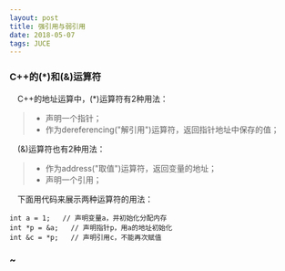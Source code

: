 ```yaml
---
layout: post
title: 强引用与弱引用
date: 2018-05-07
tags: JUCE
---
```


### C++的(*)和(&)运算符

　C++的地址运算中，(*)运算符有2种用法：

> - 声明一个指针；
> - 作为dereferencing("解引用")运算符，返回指针地址中保存的值；

　(&)运算符也有2种用法：

> - 作为address("取值")运算符，返回变量的地址；
> - 声明一个引用；

　下面用代码来展示两种运算符的用法：

```
int a = 1;   // 声明变量a，并初始化分配内存
int *p = &a;   // 声明指针p，用a的地址初始化
int &c = *p;   // 声明引用c，不能再次赋值
```

### ~



